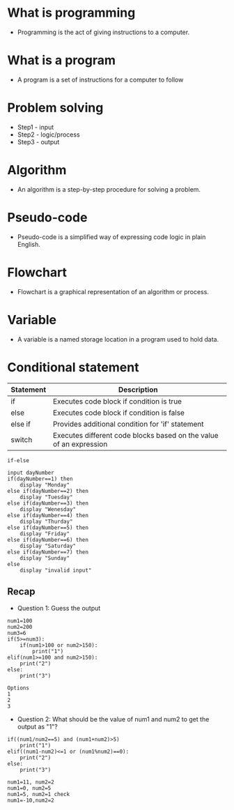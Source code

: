 # What is programming

- Programming is the act of giving instructions to a computer.

# What is a program

- A program is a set of instructions for a computer to follow

# Problem solving

- Step1 - input
- Step2 - logic/process
- Step3 - output

# Algorithm

- An algorithm is a step-by-step procedure for solving a problem.

# Pseudo-code

- Pseudo-code is a simplified way of expressing code logic in plain English.

# Flowchart

- Flowchart is a graphical representation of an algorithm or process.

# Variable

- A variable is a named storage location in a program used to hold data.


# Conditional statement

| Statement | Description                                                        |
| --------- | ------------------------------------------------------------------ |
| if        | Executes code block if condition is true                           |
| else      | Executes code block if condition is false                          |
| else if   | Provides additional condition for 'if' statement                   |
| switch    | Executes different code blocks based on the value of an expression |

```
if-else

input dayNumber
if(dayNumber==1) then
	display "Monday"
else if(dayNumber==2) then
	display "Tuesday"
else if(dayNumber==3) then
	display "Wenesday"
else if(dayNumber==4) then
	display "Thurday"
else if(dayNumber==5) then
	display "Friday"
else if(dayNumber==6) then
	display "Saturday"
else if(dayNumber==7) then
	display "Sunday"
else
	display "invalid input"
```


## Recap

- Question 1: Guess the output

```
num1=100
num2=200
num3=6
if(5>=num3):
    if(num1>100 or num2>150):
        print("1")
elif(num1>=100 and num2>150):
    print("2")
else:
    print("3")

Options
1
2
3

```

- Question 2: What should be the value of num1 and num2 to get the output as "1"?

```
if((num1/num2==5) and (num1+num2)>5)
    print("1")
elif((num1-num2)<=1 or (num1%num2)==0):
    print("2")
else:
    print("3")

num1=11, num2=2
num1=0, num2=5
num1=5, num2=1 check
num1=-10,num2=2

```